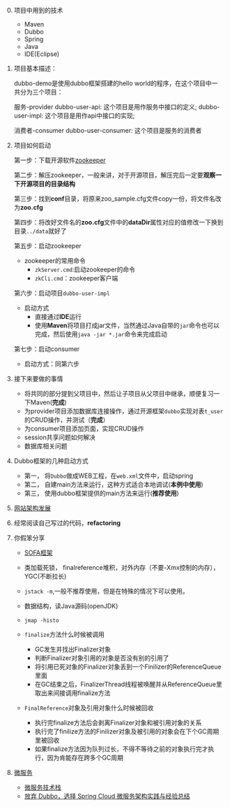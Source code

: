 0. 项目中用到的技术
    
    - Maven
    - Dubbo
    - Spring
    - Java
    - IDE(Eclipse)

1. 项目基本描述：

    dubbo-demo是使用dubbo框架搭建的hello world的程序，在这个项目中一共分为三个项目：

    服务-provider
    dubbo-user-api: 这个项目是用作服务中接口的定义;
    dubbo-user-impl: 这个项目是用作api中接口的实现;
    
    消费者-consumer
    dubbo-user-consumer: 这个项目是服务的消费者

2. 项目如何启动

    第一步：下载开源软件[zookeeper](http://zookeeper.apache.org/)
    
    第二步：解压zookeeper，一般来讲，对于开源项目，解压完后一定要**观察一下开源项目的目录结构**
    
    第三步：找到**conf**目录，将原来zoo_sample.cfg文件copy一份，将文件名改为**zoo.cfg**
    
    第四步：将改好文件名的**zoo.cfg**文件中的**dataDir**属性对应的值修改一下换到目录`../data`就好了
    
    第五步：启动zookeeper
    
    - zookeeper的常用命令
        - `zkServer.cmd`:启动zookeeper的命令
        - `zkCli.cmd`：zookeeper客户端
      
    第六步：启动项目`dubbo-user-impl`
    
    - 启动方式
        - 直接通过**IDE**运行
        - 使用**Maven**将项目打成jar文件，当然通过Java自带的`jar`命令也可以完成，然后使用`java -jar *.jar`命令来完成启动
        
    第七步：启动consumer
    
    - 启动方式：同第六步
    
3. 接下来要做的事情

    - 将共同的部分提到父项目中，然后让子项目从父项目中继承，顺便复习一下Maven(**完成**)
    - 为provider项目添加数据库连接操作，通过开源框架`dubbo`实现对表`t_user`的CRUD操作，并测试（**完成**）
    - 为consumer项目添加页面，实现CRUD操作
    - session共享问题如何解决
    - 数据库相关问题
    
4. Dubbo框架的几种启动方式
    - 第一， 将`Dubbo`做成WEB工程，在`web.xml`文件中，启动spring
    - 第二， 自建main方法来运行，这种方式适合本地调试(**本例中使用**)
    - 第三， 使用dubbo框架提供的main方法来运行(**推荐使用**)
    
5. [网站架构发展](https://mp.weixin.qq.com/s/-P9czn_8Ssx30M_S8A71Ug)

6. 经常阅读自己写过的代码，**refactoring**

7. 你假笨分享
    
    - [SOFA框架](https://github.com/alipay/sofa-boot)
    - 类加载死锁， finalreference堆积，对外内存（不要-Xmx控制的内存），YGC(不断拉长)
    - `jstack -m`,一般不推荐使用，但是在特殊的情况下可以使用。
    - 数据结构，读Java源码(openJDK)
    - `jmap -histo`
    - `finalize`方法什么时候被调用
    
        - GC发生并找出Finalizer对象
        - 判断Finalizer对象引用的对象是否没有别的引用了
        - 将引用已死对象的Finalizer对象丢到一个Finilizer的ReferenceQueue里面
        - 在GC结束之后，FinalizerThread线程被唤醒并从ReferenceQueue里取出来间接调用finalize方法
    
    - `FinalReference`对象及引用对象什么时候被回收
    
        - 执行完finalize方法后会剥离Finalizer对象和被引用对象的关系
        - 执行完了finilize方法的Finilizer对象及被引用的对象会在下个GC周期里被回收
        - 如果finalize方法因为队列过长，不得不等待之前的对象执行完才执行，因为肯能存在跨多个GC周期

  8. [微服务](https://martinfowler.com/articles/microservices.html)
        - [微服务技术栈](http://www.infoq.com/cn/articles/micro-service-technology-stack)
        - [放弃 Dubbo，选择 Spring Cloud 微服务架构实践与经验总结](http://mp.weixin.qq.com/s?__biz=MjM5NzM0MjcyMQ==&mid=2650075866&idx=1&sn=e0a92ea2255ceb11be2f2516385ec99b&chksm=bedb29b489aca0a2e8a673d5f1c3be5adb3800972bd5a0632b372efcd5e93bd8f1192ba8366b&mpshare=1&scene=2&srcid=1116eyjFJIU9llK1u3GYwYH0&from=timeline#rd)
